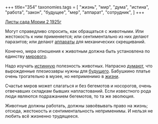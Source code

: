 +++
title="354"
taxonomies.tags = [
 "жизнь",
 "мир",
 "дума",
 "истина",
 "работа",
 "закон",
 "будущее",
 "мер",
 "аппарат",
 "сотрудник",
]
+++

[Листы сада Мории 2 1925г](/agni/1925)

Могут справедливо спросить, как обращаться с животными. Или жестокость к ним применяется; или сентиментально из них делают паразитов; или делают [аппараты](/tags/аппарат) для механических скрещиваний.   

Конечно, мера отношения к животным должна быть установлена по единству [мирового](/tags/работа).   

Надо изучать [истинную](/tags/истина) полезность животных. Напрасно [думают](/tags/дума), что вырожденные плезиозавры нужны для [будущего](/tags/будущее). Бабушкино платье очень трогательно в музее, но неприменимо в [жизни](/tags/жизнь).   

Счастье миров может слагаться и без бегемотов и носорогов, очень отвечавших складкам бывших напластований. Если известного рода люди являются подражанием бегемотов, то та же эволюция.   

Животные должны работать, должны завоёвывать право на жизнь; отсюда, жестокость и сентиментальность неприменимы. И нельзя не любить всё жизненно трудящееся.   

